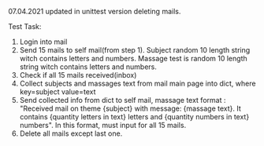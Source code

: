 07.04.2021 updated in unittest version deleting mails.

Test Task:
 1. Login into mail
 2. Send 15 mails to self mail(from step 1). Subject random 10 length string witch contains letters and numbers. Massage test is random 10 length string witch contains letters and numbers.
 3. Check if all 15 mails received(inbox)
 4. Collect subjects and massages text from mail main page into dict, where key=subject value=text
 5. Send collected info from dict to self mail, massage text format : "Received mail on theme {subject} with message: {massage text}. It contains {quantity letters in text} letters and {quantity numbers in text} numbers". In this format, must input for all 15 mails.
 6. Delete all mails except last one.
